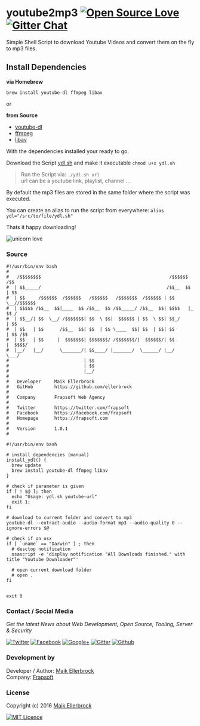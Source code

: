 # youtube2mp3 [![Open Source Love](https://badges.frapsoft.com/os/v1/open-source.svg?v=102)](https://github.com/ellerbrock/open-source-badge/) [![Gitter Chat](https://badges.gitter.im/frapsoft/frapsoft.svg)](https://gitter.im/frapsoft/frapsoft/)

Simple Shell Script to download Youtube Videos and convert them on the fly to mp3 files.

## Install Dependencies

**via Homebrew**

`brew install youtube-dl ffmpeg libav`

or

**from Source**

- [youtube-dl](https://github.com/rg3/youtube-dl)
- [ffmpeg](https://github.com/FFmpeg/FFmpeg)
- [libav](https://github.com/libav/libav)

With the dependencies installed your ready to go.

Download the Script [ydl.sh](https://raw.githubusercontent.com/ellerbrock/youtube2mp3/master/ydl.sh) and make it executable `chmod u+x ydl.sh`

> Run the Script via: `./ydl.sh url`<br>
> url can be a youtube link, playlist, channel ...

By default the mp3 files are stored in the same folder where the script was executed.

You can create an alias to run the script from everywhere: `alias ydl="/src/to/file/ydl.sh"`

Thats it happy downloading!

![unicorn love](http://i.giphy.com/l0LIYv9tJFIVHxF5u.gif)

### Source

```
#!/usr/bin/env bash
#
#   /$$$$$$$$                                                /$$$$$$   /$$
#  | $$_____/                                               /$$__  $$ | $$
#  | $$     /$$$$$$  /$$$$$$   /$$$$$$   /$$$$$$$  /$$$$$$ | $$  \__//$$$$$$
#  | $$$$$ /$$__  $$|____  $$ /$$__  $$ /$$_____/ /$$__  $$| $$$$   |_  $$_/
#  | $$__/| $$  \__/ /$$$$$$$| $$  \ $$|  $$$$$$ | $$  \ $$| $$_/     | $$
#  | $$   | $$      /$$__  $$| $$  | $$ \____  $$| $$  | $$| $$       | $$ /$$
#  | $$   | $$     |  $$$$$$$| $$$$$$$/ /$$$$$$$/|  $$$$$$/| $$       |  $$$$/
#  |__/   |__/      \_______/| $$____/ |_______/  \______/ |__/        \___/
#                            | $$
#                            | $$
#                            |__/
#
#   Developer     Maik Ellerbrock
#   GitHub        https://github.com/ellerbrock
#
#   Company       Frapsoft Web Agency
#
#   Twitter       https://twitter.com/frapsoft
#   Facebook      https://facebook.com/frapsoft
#   Homepage      https://frapsoft.com
#
#   Version       1.0.1
#

#!/usr/bin/env bash

# install dependencies (manual)
install_ydl() {
  brew update
  brew install youtube-dl ffmpeg libav
}

# check if parameter is given
if [ ! $@ ]; then
  echo "Usage: ydl.sh youtube-url"
  exit 1;
fi

# download to current folder and convert to mp3
youtube-dl --extract-audio --audio-format mp3 --audio-quality 0 --ignore-errors $@

# check if on osx
if [ `uname` == "Darwin" ] ; then
  # desctop notification
  osascript -e 'display notification "All Downloads finished." with title "Youtube Downloader"'

  # open current download folder
  # open .
fi


exit 0
```

### Contact / Social Media

*Get the latest News about Web Development, Open Source, Tooling, Server & Security*

[![Twitter](https://github.frapsoft.com/social/twitter.png)](https://twitter.com/frapsoft/)
[![Facebook](https://github.frapsoft.com/social/facebook.png)](https://www.facebook.com/frapsoft/)
[![Google+](https://github.frapsoft.com/social/google-plus.png)](https://plus.google.com/116540931335841862774)
[![Gitter](https://github.frapsoft.com/social/gitter.png)](https://gitter.im/frapsoft/frapsoft/)
[![Github](https://github.frapsoft.com/social/github.png)](https://github.com/ellerbrock/)

### Development by 

Developer / Author: [Maik Ellerbrock](https://github.com/ellerbrock/)  
Company: [Frapsoft](https://github.com/frapsoft/)


### License 

Copyright (c) 2016 [Maik Ellerbrock](https://github.com/ellerbrock/)  

[![MIT Licence](https://badges.frapsoft.com/os/mit/mit-125x28.png?v=102)](https://opensource.org/licenses/mit-license.php)  

